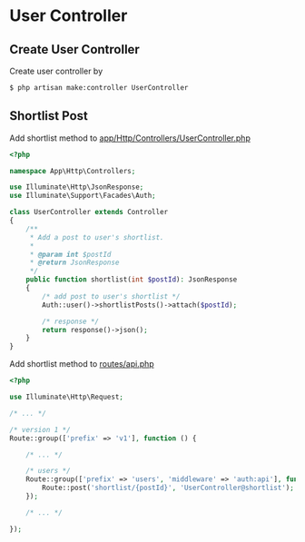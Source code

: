 # User Controller

## Create User Controller

Create user controller by

```bash
$ php artisan make:controller UserController
```

## Shortlist Post

Add shortlist method to [app/Http/Controllers/UserController.php](../app/Http/Controllers/UserController.php)

```php
<?php

namespace App\Http\Controllers;

use Illuminate\Http\JsonResponse;
use Illuminate\Support\Facades\Auth;

class UserController extends Controller
{
    /**
     * Add a post to user's shortlist.
     *
     * @param int $postId
     * @return JsonResponse
     */
    public function shortlist(int $postId): JsonResponse
    {
        /* add post to user's shortlist */
        Auth::user()->shortlistPosts()->attach($postId);

        /* response */
        return response()->json();
    }
}

```

Add shortlist method to [routes/api.php](../routes/api.php)

```php
<?php

use Illuminate\Http\Request;

/* ... */

/* version 1 */
Route::group(['prefix' => 'v1'], function () {

    /* ... */

    /* users */
    Route::group(['prefix' => 'users', 'middleware' => 'auth:api'], function () {
        Route::post('shortlist/{postId}', 'UserController@shortlist');
    });

    /* ... */

});

```
